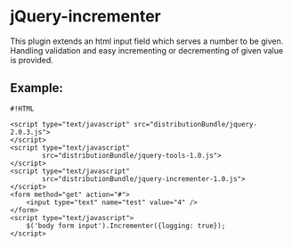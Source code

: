 <!-- region modline

vim: set tabstop=4 shiftwidth=4 expandtab:
vim: foldmethod=marker foldmarker=region,endregion:

endregion

region header

Copyright Torben Sickert 16.12.2012

License
   This library written by Torben Sickert stand under a creative commons
   naming 3.0 unported license.
   see http://creativecommons.org/licenses/by/3.0/deed.de

endregion -->

jQuery-incrementer
==================

This plugin extends an html input field which serves a number to be given.
Handling validation and easy incrementing or decrementing of given value is
provided.

Example:
--------

<!--showExample: html-->

    #!HTML

    <script type="text/javascript" src="distributionBundle/jquery-2.0.3.js">
    </script>
    <script type="text/javascript"
            src="distributionBundle/jquery-tools-1.0.js">
    </script>
    <script type="text/javascript"
            src="distributionBundle/jquery-incrementer-1.0.js">
    </script>
    <form method="get" action="#">
        <input type="text" name="test" value="4" />
    </form>
    <script type="text/javascript">
        $('body form input').Incrementer({logging: true});
    </script>
